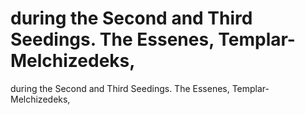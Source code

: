 # during the Second and Third Seedings. The Essenes, Templar-Melchizedeks,

during the Second and Third Seedings. The Essenes, Templar-Melchizedeks,